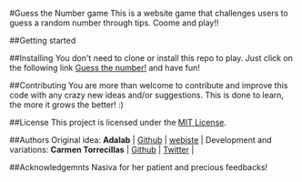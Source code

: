#Guess the Number game
This is a website game that challenges users to guess a random number through tips. Coome and play!!

##Getting started

##Installing
You don't need to clone or install this repo to play. Just click on the following link [Guess the number!](http://beta.adalab.es/f-m2-evaluacion-intermedia-carmen-tm/) and have fun!

##Contributing
You are more than welcome to contribute and improve this code with any crazy new ideas and/or suggestions. This is done to learn, the more it grows the better! :)

##License
This project is licensed under the [MIT License](https://en.wikipedia.org/wiki/MIT_License).

##Authors
Original idea: **Adalab** | [Github](https://github.com/Adalab) | [webiste](http://adalab.es/) |
Development and variations: **Carmen Torrecillas** | [Github](https://github.com/) | [Twitter](https://twitter.com/carmen_TM_) |

##Acknowledgemnts
Nasiva for her patient and precious feedbacks!
